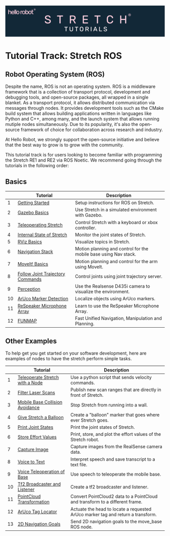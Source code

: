 ![](../images/banner.png)
# Tutorial Track: Stretch ROS

## Robot Operating System (ROS)
Despite the name, ROS is not an operating system. ROS is a middleware framework that is a collection of transport protocol, development and debugging tools, and open-source packages, all wrapped in a single blanket. As a transport protocol, it allows distributed communication via messages through nodes. It provides development tools such as the CMake build system that allows building applications written in languages like Python and C++, among many, and the launch system that allows running mutiple nodes simultaneously. Due to its popularity, it's also the open-source framework of choice for collaboration across research and industry.

At Hello Robot, we strongly support the open-source initiative and believe that the best way to grow is to grow with the community.

This tutorial track is for users looking to become familiar with programming the Stretch RE1 and RE2 via ROS Noetic. We recommend going through the tutorials in the following order:

## Basics

|   | Tutorial                                                                        | Description                                        |
|---|---------------------------------------------------------------------------------|----------------------------------------------------|
| 1 | [Getting Started](getting_started.md)                                           | Setup instructions for ROS on Stretch. |
| 2 | [Gazebo Basics](gazebo_basics.md)                                               | Use Stretch in a simulated environment with Gazebo. |
| 3 | [Teleoperating Stretch](teleoperating_stretch.md)                               | Control Stretch with a keyboard or xbox controller. |
| 4 | [Internal State of Stretch](internal_state_of_stretch.md)                       | Monitor the joint states of Stretch. |
| 5 | [RViz Basics](rviz_basics.md)                                                   | Visualize topics in Stretch. |
| 6 | [Navigation Stack](navigation_stack.md)                                         | Motion planning and control for the mobile base using Nav stack. |
| 7 | [MoveIt! Basics](moveit_basics.md)                                              | Motion planning and control for the arm using MoveIt. |
| 8 | [Follow Joint Trajectory Commands](follow_joint_trajectory.md)                  | Control joints using joint trajectory server. |
| 9 | [Perception](perception.md)                                                     | Use the Realsense D435i camera to visualize the environment. |
| 10 | [ArUco Marker Detection](aruco_marker_detection.md)                             | Localize objects using ArUco markers. |
| 11 | [ReSpeaker Microphone Array](respeaker_microphone_array.md)                     | Learn to use the ReSpeaker Microphone Array. |
| 12 | [FUNMAP](https://github.com/hello-robot/stretch_ros/tree/master/stretch_funmap) | Fast Unified Navigation, Manipulation and Planning. |


## Other Examples
To help get you get started on your software development, here are examples of nodes to have the stretch perform simple tasks.


|   | Tutorial                                        | Description                                        |
|---|-------------------------------------------------|----------------------------------------------------|
| 1 | [Teleoperate Stretch with a Node](example_1.md) |  Use a python script that sends velocity commands.  |
| 2 | [Filter Laser Scans](example_2.md)              |  Publish new scan ranges that are directly in front of Stretch.|
| 3 | [Mobile Base Collision Avoidance](example_3.md) |  Stop Stretch from running into a wall.|
| 4 | [Give Stretch a Balloon](example_4.md)          |  Create a "balloon" marker that goes where ever Stretch goes.|
| 5 | [Print Joint States](example_5.md)              |  Print the joint states of Stretch.|
| 6 | [Store Effort Values](example_6.md)             |  Print, store, and plot the effort values of the Stretch robot.|
| 7 | [Capture Image](example_7.md)                   |  Capture images from the RealSense camera data.|
| 8 | [Voice to Text](example_8.md)                   |  Interpret speech and save transcript to a text file.|
| 9 | [Voice Teleoperation of Base](example_9.md)     |  Use speech to teleoperate the mobile base.|
| 10 | [Tf2 Broadcaster and Listener](example_10.md)   |  Create a tf2 broadcaster and listener.|
| 11 | [PointCloud Transformation](example_11.md)      |  Convert PointCloud2 data to a PointCloud and transform to a different frame.|
| 12 | [ArUco Tag Locator](example_12.md)              |  Actuate the head to locate a requested ArUco marker tag and return a transform.|
| 13 | [2D Navigation Goals](example_13.md)            |  Send 2D navigation goals to the move_base ROS node.|
